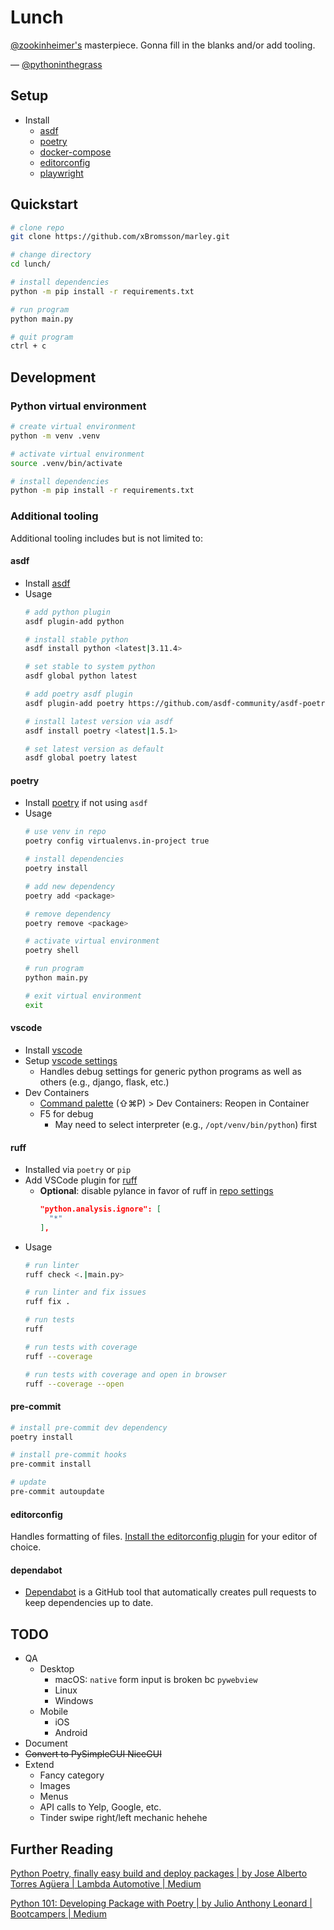 # Lunch

[@zookinheimer's](https://github.com/zookinheimer/Lunch/commits?author=zookinheimer) masterpiece. Gonna fill in the blanks and/or add tooling.

— [@pythoninthegrass](https://github.com/pythoninthegrass)

## Setup
* Install 
  * [asdf](https://asdf-vm.com/guide/getting-started.html)
  * [poetry](https://python-poetry.org/docs/)
  * [docker-compose](https://docs.docker.com/compose/install/)
  * [editorconfig](https://editorconfig.org/)
  * [playwright](https://playwright.dev/python/docs/intro#installation)

## Quickstart

```bash
# clone repo
git clone https://github.com/xBromsson/marley.git

# change directory
cd lunch/

# install dependencies
python -m pip install -r requirements.txt

# run program
python main.py

# quit program
ctrl + c
```

## Development

### Python virtual environment

```bash
# create virtual environment
python -m venv .venv

# activate virtual environment
source .venv/bin/activate

# install dependencies
python -m pip install -r requirements.txt 
```

### Additional tooling

Additional tooling includes but is not limited to:

#### asdf

* Install [asdf](https://asdf-vm.com/guide/getting-started.html#_2-download-asdf)
* Usage
    ```bash
    # add python plugin
    asdf plugin-add python

    # install stable python
    asdf install python <latest|3.11.4>

    # set stable to system python
    asdf global python latest

    # add poetry asdf plugin
    asdf plugin-add poetry https://github.com/asdf-community/asdf-poetry.git

    # install latest version via asdf
    asdf install poetry <latest|1.5.1>

    # set latest version as default
    asdf global poetry latest
    ```

#### poetry

* Install [poetry](https://python-poetry.org/docs/#installation) if not using `asdf`
* Usage
    ```bash
    # use venv in repo
    poetry config virtualenvs.in-project true

    # install dependencies
    poetry install

    # add new dependency
    poetry add <package>

    # remove dependency
    poetry remove <package>

    # activate virtual environment
    poetry shell

    # run program
    python main.py

    # exit virtual environment
    exit
    ```

#### vscode

* Install [vscode](https://code.visualstudio.com/download)
* Setup [vscode settings](.vscode/launch.json)
  * Handles debug settings for generic python programs as well as others (e.g., django, flask, etc.)
* Dev Containers
  * [Command palette](https://code.visualstudio.com/docs/getstarted/userinterface#_command-palette) (⇧⌘P) > Dev Containers: Reopen in Container
  * F5 for debug
      * May need to select interpreter (e.g., `/opt/venv/bin/python`) first

#### ruff

* Installed via `poetry` or `pip`
* Add VSCode plugin for [ruff](https://marketplace.visualstudio.com/items?itemName=charliermarsh.ruff)
  * **Optional**: disable pylance in favor of ruff in [repo settings](.vscode/settings.json)
    ```json
    "python.analysis.ignore": [
      "*"
    ],
    ```
* Usage
    ```bash
    # run linter
    ruff check <.|main.py>

    # run linter and fix issues
    ruff fix .

    # run tests
    ruff

    # run tests with coverage
    ruff --coverage

    # run tests with coverage and open in browser
    ruff --coverage --open
    ```

#### pre-commit

```bash
# install pre-commit dev dependency
poetry install

# install pre-commit hooks
pre-commit install

# update
pre-commit autoupdate
```

#### editorconfig

Handles formatting of files. [Install the editorconfig plugin](https://editorconfig.org/#download) for your editor of choice.

#### dependabot

* [Dependabot](https://dependabot.com/) is a GitHub tool that automatically creates pull requests to keep dependencies up to date.


## TODO

* QA
  * Desktop
    * macOS: `native` form input is broken bc `pywebview`
    * Linux
    * Windows
  * Mobile
    * iOS
    * Android
* Document
* ~~Convert to ~~PySimpleGUI~~ NiceGUI~~
* Extend
  * Fancy category
  * Images
  * Menus
  * API calls to Yelp, Google, etc.
  * Tinder swipe right/left mechanic hehehe

## Further Reading

[Python Poetry, finally easy build and deploy packages | by Jose Alberto Torres Agüera | Lambda Automotive | Medium](https://medium.com/lambda-automotive/python-poetry-finally-easy-build-and-deploy-packages-e1e84c23401f)  

[Python 101: Developing Package with Poetry | by Julio Anthony Leonard | Bootcampers | Medium](https://medium.com/bootcampers/python-101-developing-package-with-poetry-449c57690350)
